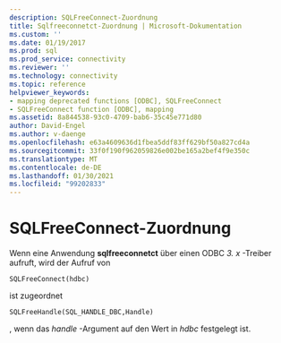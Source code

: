 ```yaml
---
description: SQLFreeConnect-Zuordnung
title: Sqlfreeconnetct-Zuordnung | Microsoft-Dokumentation
ms.custom: ''
ms.date: 01/19/2017
ms.prod: sql
ms.prod_service: connectivity
ms.reviewer: ''
ms.technology: connectivity
ms.topic: reference
helpviewer_keywords:
- mapping deprecated functions [ODBC], SQLFreeConnect
- SQLFreeConnect function [ODBC], mapping
ms.assetid: 8a844538-93c0-4709-bab6-35c45e771d80
author: David-Engel
ms.author: v-daenge
ms.openlocfilehash: e63a4609636d1fbea5ddf83ff629bf50a827cd4a
ms.sourcegitcommit: 33f0f190f962059826e002be165a2bef4f9e350c
ms.translationtype: MT
ms.contentlocale: de-DE
ms.lasthandoff: 01/30/2021
ms.locfileid: "99202833"
---
```

# <a name="sqlfreeconnect-mapping"></a>SQLFreeConnect-Zuordnung
Wenn eine Anwendung **sqlfreeconnetct** über einen ODBC *3. x* -Treiber aufruft, wird der Aufruf von  
  
```  
SQLFreeConnect(hdbc)   
```  
  
 ist zugeordnet  
  
```  
SQLFreeHandle(SQL_HANDLE_DBC,Handle)  
```  
  
 , wenn das *handle* -Argument auf den Wert in *hdbc* festgelegt ist.
